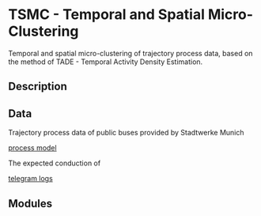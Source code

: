 # TSMC - Temporal and Spatial Micro-Clustering
Temporal and spatial micro-clustering of trajectory process data, based on the method of TADE - Temporal Activity Density Estimation.

## Description

## Data
Trajectory process data of public buses provided by Stadtwerke Munich

[process model](https://github.com/qishangxin/TSMC/blob/main/Sample%20Data%20Process%20Mining%20SWM%20LSA/prozess%20modell%20(linienverlauf).csv)

The expected conduction of 

[telegram logs](https://github.com/qishangxin/TSMC/blob/main/Sample%20Data%20Process%20Mining%20SWM%20LSA/telegramme%20logs.csv)

## Modules
